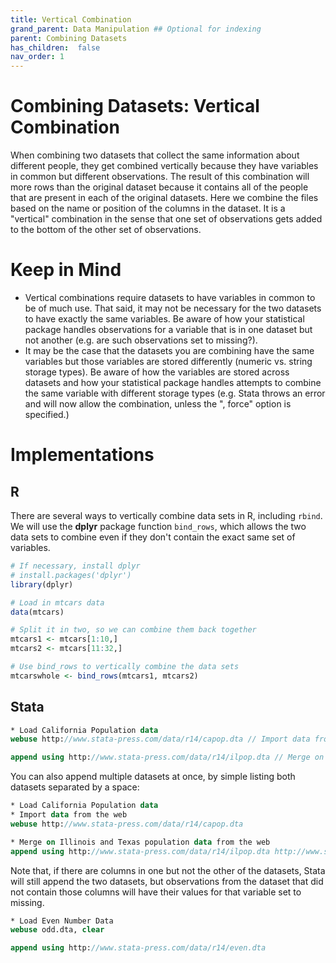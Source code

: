 ```yaml
---
title: Vertical Combination
grand_parent: Data Manipulation ## Optional for indexing
parent: Combining Datasets
has_children:  false
nav_order: 1
---
```


# Combining Datasets: Vertical Combination

When combining two datasets that collect the same information about different people, they get combined vertically because they have variables in common but different observations. The result of this combination will more rows than the original dataset because it contains all of the people that are present in each of the original datasets. Here we combine the files based on the name or position of the columns in the dataset. It is a "vertical" combination in the sense that one set of observations gets added to the bottom of the other set of observations. 

# Keep in Mind 
- Vertical combinations require datasets to have variables in common to be of much use. That said, it may not be necessary for the two datasets to have exactly the same variables. Be aware of how your statistical package handles observations for a variable that is in one dataset but not another (e.g. are such observations set to missing?). 
- It may be the case that the datasets you are combining have the same variables but those variables are stored differently (numeric vs. string storage types). Be aware of how the variables are stored across datasets and how your statistical package handles attempts to combine the same variable with different storage types (e.g. Stata throws an error and will now allow the combination, unless the ", force" option is specified.) 

# Implementations

## R

There are several ways to vertically combine data sets in R, including `rbind`. We will use the **dplyr** package function `bind_rows`, which allows the two data sets to combine even if they don't contain the exact same set of variables.

```r
# If necessary, install dplyr
# install.packages('dplyr')
library(dplyr)

# Load in mtcars data
data(mtcars)

# Split it in two, so we can combine them back together
mtcars1 <- mtcars[1:10,]
mtcars2 <- mtcars[11:32,]

# Use bind_rows to vertically combine the data sets
mtcarswhole <- bind_rows(mtcars1, mtcars2)
```

## Stata

```stata
* Load California Population data
webuse http://www.stata-press.com/data/r14/capop.dta // Import data from the web 

append using http://www.stata-press.com/data/r14/ilpop.dta // Merge on Illinois population data from the web 
```
You can also append multiple datasets at once, by simple listing both datasets separated by a space: 

```stata
* Load California Population data
* Import data from the web 
webuse http://www.stata-press.com/data/r14/capop.dta 

* Merge on Illinois and Texas population data from the web 
append using http://www.stata-press.com/data/r14/ilpop.dta http://www.stata-press.com/data/r14/txpop.dta 
```
Note that, if there are columns in one but not the other of the datasets, Stata will still append the two datasets, but observations from the dataset that did not contain those columns will have their values for that variable set to missing. 

```stata
* Load Even Number Data 
webuse odd.dta, clear 

append using http://www.stata-press.com/data/r14/even.dta 

```

